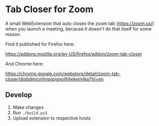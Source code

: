 # Tab Closer for Zoom

A small WebExtension that auto closes the zoom tab (https://zoom.us/) when you launch a meeting, because it doesn't do that itself for some reason.

Find it published for Firefox here:

https://addons.mozilla.org/en-US/firefox/addon/zoom-tab-closer

And Chrome here:

https://chrome.google.com/webstore/detail/zoom-tab-closer/dipbdmjcnihnpjpignoilhljekeimlkp?hl=en

## Develop

1. Make changes
1. Run `./build.ps1`
1. Upload extension to respective hosts